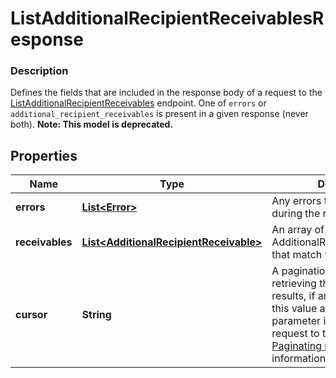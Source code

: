 
# ListAdditionalRecipientReceivablesResponse

### Description

Defines the fields that are included in the response body of a request to the [ListAdditionalRecipientReceivables](#endpoint-listadditionalrecipientreceivables) endpoint.  One of `errors` or `additional_recipient_receivables` is present in a given response (never both).
**Note: This model is deprecated.**

## Properties
Name | Type | Description | Notes
------------ | ------------- | ------------- | -------------
**errors** | [**List&lt;Error&gt;**](Error.md) | Any errors that occurred during the request. |  [optional]
**receivables** | [**List&lt;AdditionalRecipientReceivable&gt;**](AdditionalRecipientReceivable.md) | An array of AdditionalRecipientReceivables that match your query. |  [optional]
**cursor** | **String** | A pagination cursor for retrieving the next set of results, if any remain. Provide this value as the &#x60;cursor&#x60; parameter in a subsequent request to this endpoint.  See [Paginating results](#paginatingresults) for more information. |  [optional]



